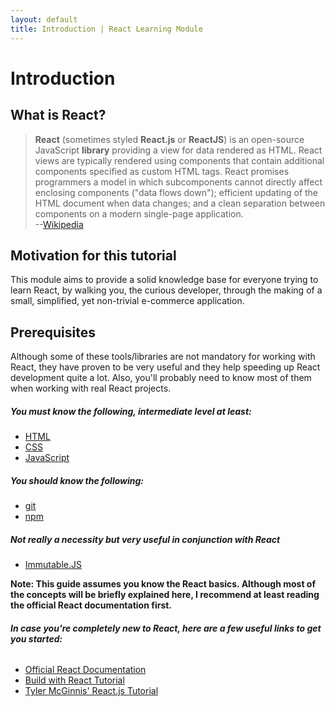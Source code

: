 ```yaml
---
layout: default
title: Introduction | React Learning Module
---
```


# Introduction

## What is React?

> **React** (sometimes styled **React.js** or **ReactJS**) is an open-source JavaScript **library** providing a view for data rendered as HTML. 
> React views are typically rendered using components that contain additional components specified as custom HTML tags. 
> React promises programmers a model in which subcomponents cannot directly affect enclosing components ("data flows down"); 
> efficient updating of the HTML document when data changes; and a clean separation between components on a modern single-page application.
> <br />--[Wikipedia](https://en.wikipedia.org/wiki/React_(JavaScript_library))

## Motivation for this tutorial

This module aims to provide a solid knowledge base for everyone trying to learn React, 
by walking you, the curious developer, through the making of a small, simplified, yet non-trivial e-commerce application.

## Prerequisites

Although some of these tools/libraries are not mandatory for working with React, they have proven to be very useful and they help speeding up React development quite a lot.
Also, you'll probably need to know most of them when working with real React projects.

##### You **must** know the following, intermediate level at least:

- [HTML](https://developer.mozilla.org/en-US/docs/Web/HTML)
- [CSS](https://developer.mozilla.org/en-US/Learn/CSS)
- [JavaScript](https://developer.mozilla.org/en-US/docs/Web/JavaScript)

##### You **should** know the following:

- [git](https://git-scm.com/doc)
- [npm](https://docs.npmjs.com/)

##### Not really a necessity but very useful in conjunction with React

- [Immutable.JS](https://facebook.github.io/immutable-js/)

**Note: This guide assumes you know the React basics. Although most of the concepts will be briefly explained here,
 I recommend at least reading the official React documentation first.**
 
###### **In case you're completely new to React, here are a few useful links to get you started:**

- [Official React Documentation](https://facebook.github.io/react/docs/getting-started.html)
- [Build with React Tutorial](http://buildwithreact.com/tutorial)
- [Tyler McGinnis' React.js Tutorial](http://tylermcginnis.com/reactjs-tutorial-a-comprehensive-guide-to-building-apps-with-react/)
